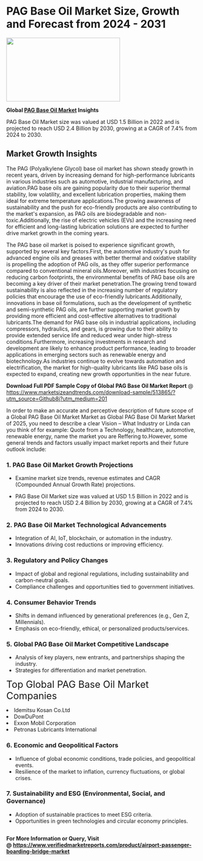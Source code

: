 <H1>PAG Base Oil Market Size, Growth and Forecast from 2024 - 2031</H1><img class="aligncenter size-medium wp-image-584254" src="https://thirdeyenews.in/wp-content/uploads/2024/09/Global-Market-Research-300x168.jpeg" alt="" width="300" height="168" /><p><strong>Global&nbsp;<a href="https://www.marketsizeandtrends.com/download-sample/513865/?utm_source=Github8j?utm_medium=201">PAG Base Oil Market</a> Insights</strong></p><p>PAG Base Oil Market size was valued at USD 1.5 Billion in 2022 and is projected to reach USD 2.4 Billion by 2030, growing at a CAGR of 7.4% from 2024 to 2030.</p><p><h2>Market Growth Insights</h2> <p>The PAG (Polyalkylene Glycol) base oil market has shown steady growth in recent years, driven by increasing demand for high-performance lubricants in various industries such as automotive, industrial manufacturing, and aviation.PAG base oils are gaining popularity due to their superior thermal stability, low volatility, and excellent lubrication properties, making them ideal for extreme temperature applications.The growing awareness of sustainability and the push for eco-friendly products are also contributing to the market's expansion, as PAG oils are biodegradable and non-toxic.Additionally, the rise of electric vehicles (EVs) and the increasing need for efficient and long-lasting lubrication solutions are expected to further drive market growth in the coming years.</p> <p>The PAG base oil market is poised to experience significant growth, supported by several key factors.First, the automotive industry's push for advanced engine oils and greases with better thermal and oxidative stability is propelling the adoption of PAG oils, as they offer superior performance compared to conventional mineral oils.Moreover, with industries focusing on reducing carbon footprints, the environmental benefits of PAG base oils are becoming a key driver of their market penetration.The growing trend toward sustainability is also reflected in the increasing number of regulatory policies that encourage the use of eco-friendly lubricants.Additionally, innovations in base oil formulations, such as the development of synthetic and semi-synthetic PAG oils, are further supporting market growth by providing more efficient and cost-effective alternatives to traditional lubricants.The demand for PAG base oils in industrial applications, including compressors, hydraulics, and gears, is growing due to their ability to provide extended service life and reduced wear under high-stress conditions.Furthermore, increasing investments in research and development are likely to enhance product performance, leading to broader applications in emerging sectors such as renewable energy and biotechnology.As industries continue to evolve towards automation and electrification, the market for high-quality lubricants like PAG base oils is expected to expand, creating new growth opportunities in the near future.</p> <p><span class=""><strong>Download Full PDF Sample Copy of Global PAG Base Oil Market Report</strong> @ <a href="https://www.marketsizeandtrends.com/download-sample/513865/?utm_source=Github8j?utm_medium=201" target="_blank">https://www.marketsizeandtrends.com/download-sample/513865/?utm_source=Github8j?utm_medium=201</a></span></p><p>In order to make an accurate and perceptive description of future scope of a Global&nbsp;PAG Base Oil Market Market as Global&nbsp;PAG Base Oil Market Market of 2025, you need to describe a clear Vision &ndash; What Industry or Linda can you think of for example: Quote from a Technology, healthcare, automotive, renewable energy, name the market you are Reffering to.However, some general trends and factors usually impact market reports and their future outlook include:</p><h3>1.&nbsp;<strong>PAG Base Oil Market Growth Projections</strong></h3><ul><li>Examine market size trends, revenue estimates and CAGR (Compounded Annual Growth Rate) projections.</li><li><p>PAG Base Oil Market size was valued at USD 1.5 Billion in 2022 and is projected to reach USD 2.4 Billion by 2030, growing at a CAGR of 7.4% from 2024 to 2030.</p></li></ul><h3>2.&nbsp;<strong>PAG Base Oil Market Technological Advancements</strong></h3><ul><li>Integration of AI, IoT, blockchain, or automation in the industry.</li><li>Innovations driving cost reductions or improving efficiency.</li></ul><h3>3.&nbsp;<strong>Regulatory and Policy Changes</strong></h3><ul><li>Impact of global and regional regulations, including sustainability and carbon-neutral goals.</li><li>Compliance challenges and opportunities tied to government initiatives.</li></ul><h3>4.&nbsp;<strong>Consumer Behavior Trends</strong></h3><ul><li>Shifts in demand influenced by generational preferences (e.g., Gen Z, Millennials).</li><li>Emphasis on eco-friendly, ethical, or personalized products/services.</li></ul><h3>5.&nbsp;<strong>Global PAG Base Oil Market Competitive Landscape</strong></h3><ul><li>Analysis of key players, new entrants, and partnerships shaping the industry.</li><li>Strategies for differentiation and market penetration.</li></ul><p data-pm-slice="1 1 []"><span style="color: inherit; font-family: inherit; font-size: 25px;">Top Global PAG Base Oil Market Companies</span></p><div class="" data-test-id=""><p><li>Idemitsu Kosan Co.Ltd</li><li> DowDuPont</li><li> Exxon Mobil Corporation</li><li> Petronas Lubricants International</li></p></div><h3>6.&nbsp;<strong>Economic and Geopolitical Factors</strong></h3><ul><li>Influence of global economic conditions, trade policies, and geopolitical events.</li><li>Resilience of the market to inflation, currency fluctuations, or global crises.</li></ul><h3>7.&nbsp;<strong>Sustainability and ESG (Environmental, Social, and Governance)</strong></h3><ul><li>Adoption of sustainable practices to meet ESG criteria.</li><li>Opportunities in green technologies and circular economy principles.</li></ul><h2><strong style="font-size: 14px;">For More Information or Query, Visit @&nbsp;</strong><a style="background-color: #ffffff; font-size: 14px;" href="https://www.marketsizeandtrends.com/report/pag-base-oil-market/" target="_blank">https://www.verifiedmarketreports.com/product/airport-passenger-boarding-bridge-market</a></h2>
